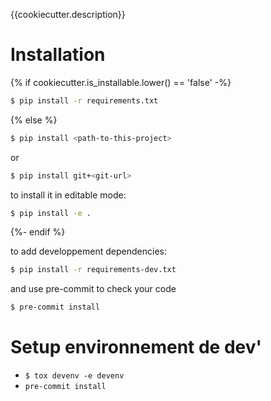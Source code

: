 {{cookiecutter.description}}

# Installation
{% if cookiecutter.is_installable.lower() == 'false' -%}
```bash
$ pip install -r requirements.txt
```
{% else %}
```bash
$ pip install <path-to-this-project>
```
or
```bash
$ pip install git+<git-url>
```

to install it in editable mode:
```bash
$ pip install -e .
```
{%- endif %}

to add developpement dependencies:
```bash
$ pip install -r requirements-dev.txt
```

and use pre-commit to check your code
```bash
$ pre-commit install
```

# Setup environnement de dev'

- `$ tox devenv -e devenv`
- `pre-commit install`
